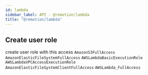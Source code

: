 ```yaml
---
id: lambda
sidebar_label: API - @remotion/lambda
title: "@remotion/lambda"
---
```


## Create user role

create user role with this access `AmazonS3FullAccess` `AmazonElasticFileSystemFullAccess` `AWSLambdaBasicExecutionRole` `AWSLambdaVPCAccessExecutionRole` `AmazonElasticFileSystemClientFullAccess`
`AWSLambda_FullAccess`
